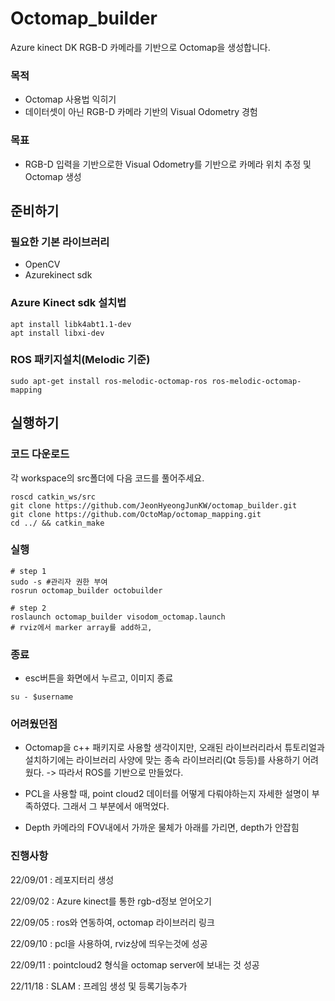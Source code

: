# Octomap_builder
Azure kinect DK RGB-D 카메라를 기반으로 Octomap을 생성합니다. 

### 목적 
- Octomap 사용법 익히기
- 데이터셋이 아닌 RGB-D 카메라 기반의 Visual Odometry 경험

### 목표
- RGB-D 입력을 기반으로한 Visual Odometry를 기반으로 카메라 위치 추정 및 Octomap 생성


## 준비하기

### 필요한 기본 라이브러리 
- OpenCV 
- Azurekinect sdk

### Azure Kinect sdk 설치법

``` 
apt install libk4abt1.1-dev
apt install libxi-dev
```

### ROS 패키지설치(Melodic 기준)

```
sudo apt-get install ros-melodic-octomap-ros ros-melodic-octomap-mapping
```

## 실행하기 

### 코드 다운로드

각 workspace의 src폴더에 다음 코드를 풀어주세요.

```
roscd catkin_ws/src
git clone https://github.com/JeonHyeongJunKW/octomap_builder.git
git clone https://github.com/OctoMap/octomap_mapping.git
cd ../ && catkin_make
```

### 실행
```
# step 1
sudo -s #관리자 권한 부여
rosrun octomap_builder octobuilder

# step 2
roslaunch octomap_builder visodom_octomap.launch
# rviz에서 marker array를 add하고,  
```

### 종료 
- esc버튼을 화면에서 누르고, 이미지 종료
```
su - $username
```
### 어려웠던점

- Octomap을 c++ 패키지로 사용할 생각이지만, 오래된 라이브러리라서 튜토리얼과 설치하기에는 라이브러리 사양에 맞는 종속 라이브러리(Qt 등등)를 사용하기 어려웠다.
    -> 따라서 ROS를 기반으로 만들었다.

- PCL을 사용할 때, point cloud2 데이터를 어떻게 다뤄야하는지 자세한 설명이 부족하였다. 그래서 그 부분에서 애먹었다. 

- Depth 카메라의 FOV내에서 가까운 물체가 아래를 가리면, depth가 안잡힘 

### 진행사항

22/09/01 : 레포지터리 생성

22/09/02 : Azure kinect를 통한 rgb-d정보 얻어오기

22/09/05 : ros와 연동하여, octomap 라이브러리 링크 

22/09/10 : pcl을 사용하여, rviz상에 띄우는것에 성공

22/09/11 : pointcloud2 형식을 octomap server에 보내는 것 성공

22/11/18 : SLAM : 프레임 생성 및 등록기능추가